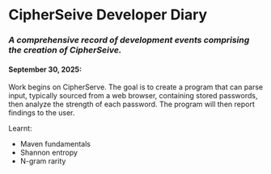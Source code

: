 # CipherSeive Developer Diary

### *A comprehensive record of development events comprising the creation of CipherSeive.*

#### September 30, 2025:
Work begins on CipherServe. The goal is to create a program that can parse input, typically sourced from a web browser, containing stored passwords, then analyze the strength of each password. The program will then report findings to the user.

Learnt:
- Maven fundamentals
- Shannon entropy
- N-gram rarity